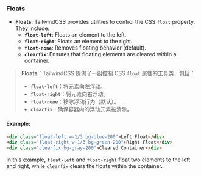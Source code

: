 ### Floats

- **Floats**: TailwindCSS provides utilities to control the CSS `float` property. They include:
  - **`float-left`**: Floats an element to the left.
  - **`float-right`**: Floats an element to the right.
  - **`float-none`**: Removes floating behavior (default).
  - **`clearfix`**: Ensures that floating elements are cleared within a container.

> **Floats**：TailwindCSS 提供了一组控制 CSS `float` 属性的工具类，包括：  
> - **`float-left`**：将元素向左浮动。  
> - **`float-right`**：将元素向右浮动。  
> - **`float-none`**：移除浮动行为（默认）。  
> - **`clearfix`**：确保容器内的浮动元素被清除。

#### Example:

```html
<div class="float-left w-1/3 bg-blue-200">Left Float</div>
<div class="float-right w-1/3 bg-green-200">Right Float</div>
<div class="clearfix bg-gray-200">Cleared Container</div>
```

In this example, `float-left` and `float-right` float two elements to the left and right, while `clearfix` clears the floats within the container.
